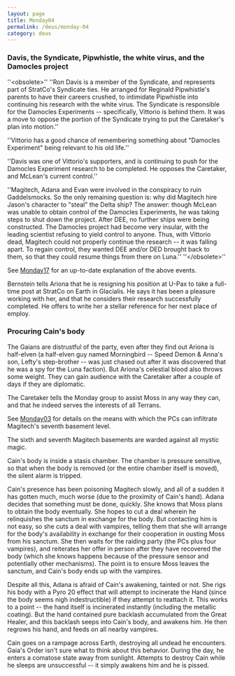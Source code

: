 ```yaml
---
layout: page
title: Monday04
permalink: /deus/monday-04
category: deus
---
```

### Davis, the Syndicate, Pipwhistle, the white virus, and the Damocles project

''&lt;obsolete&gt;''
''Ron Davis is a member of the Syndicate, and represents part of StratCo's Syndicate ties. He arranged for Reginald Pipwhistle's parents to have their careers crushed, to intimidate Pipwhistle into continuing his research with the white virus. The Syndicate is responsible for the Damocles Experiments -- specifically, Vittorio is behind them. It was a move to oppose the portion of the Syndicate trying to put the Caretaker's plan into motion.''

''Vittorio has a good chance of remembering something about &quot;Damocles Experiment&quot; being relevant to his old life.''

''Davis was one of Vittorio's supporters, and is continuing to push for the Damocles Experiment research to be completed. He opposes the Caretaker, and McLean's current control.''

''Magitech, Adana and Evan were involved in the conspiracy to ruin Gaddelsmocks. So the only remaining question is: why did Magitech hire Jason's character to &quot;steal&quot; the Delta ship? The answer: though McLean was unable to obtain control of the Damocles Experiments, he was taking steps to shut down the project. After DEE, no further ships were being constructed. The Damocles project had become very insular, with the leading scientist refusing to yield control to anyone. Thus, with Vittorio dead, Magitech could not properly continue the research -- it was falling apart. To regain control, they wanted DEE and/or DED brought back to them, so that they could resume things from there on Luna.''
''&lt;/obsolete&gt;''

See [Monday17](monday-17) for an up-to-date explanation of the above events.

Bernstein tells Ariona that he is resigning his position at U-Pax to take a full-time post at StratCo on Earth in Glacialis. He says it has been a pleasure working with her, and that he considers their research successfully completed. He offers to write her a stellar reference for her next place of employ.


### Procuring Cain's body

The Gaians are distrustful of the party, even after they find out Ariona is half-elven (a half-elven guy named Morningbird -- Speed Demon &amp; Anna's son, Lefty's step-brother -- was just chased out after it was discovered that he was a spy for the Luna faction). But Ariona's celestial blood also throws some weight. They can gain audience with the Caretaker after a couple of days if they are diplomatic.

The Caretaker tells the Monday group to assist Moss in any way they can, and that he indeed serves the interests of all Terrans.

See [Monday03](monday-03) for details on the means with which the PCs can infiltrate Magitech's seventh basement level.

The sixth and seventh Magitech basements are warded against all mystic magic.

Cain's body is inside a stasis chamber. The chamber is pressure sensitive, so that when the body is removed (or the entire chamber itself is moved), the silent alarm is tripped.

Cain's presence has been poisoning Magitech slowly, and all of a sudden it has gotten much, much worse (due to the proximity of Cain's hand). Adana decides that something must be done, quickly. She knows that Moss plans to obtain the body eventually. She hopes to cut a deal wherein he relinquishes the sanctum in exchange for the body. But contacting him is not easy, so she cuts a deal with vampires, telling them that she will arrange for the body's availability in exchange for their cooperation in ousting Moss from his sanctum. She then waits for the raiding party (the PCs plus four vampires), and reiterates her offer in person after they have recovered the body (which she knows happens because of the pressure sensor and potentially other mechanisms). The point is to ensure Moss leaves the sanctum, and Cain's body ends up with the vampires.

Despite all this, Adana is afraid of Cain's awakening, tainted or not. She rigs his body with a Pyro 20 effect that will attempt to incinerate the Hand (since the body seems nigh indestructible) if they attempt to reattach it. This works to a point -- the hand itself is incinerated instantly (including the metallic coating). But the hand contained pure backlash accumulated from the Great Healer, and this backlash seeps into Cain's body, and awakens him. He then regrows his hand, and feeds on all nearby vampires.

Cain goes on a rampage across Earth, destroying all undead he encounters. Gaia's Order isn't sure what to think about this behavior. During the day, he enters a comatose state away from sunlight. Attempts to destroy Cain while he sleeps are unsuccessful -- it simply awakens him and he is pissed.

